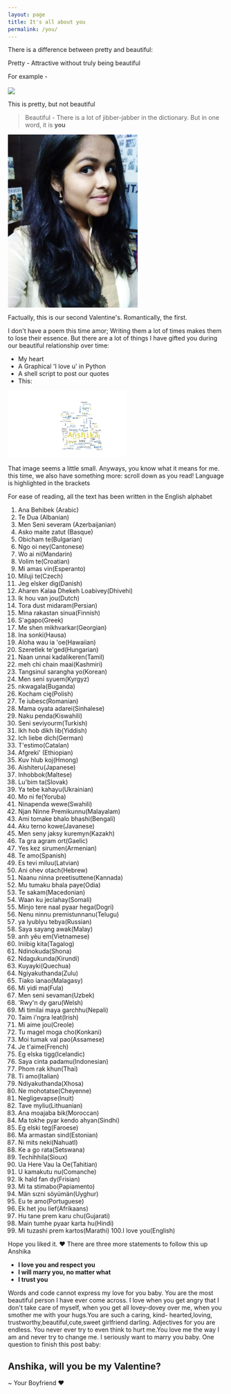```yaml
---
layout: page
title: It's all about you
permalink: /you/
---
```


There is a difference between pretty and beautiful:

Pretty - Attractive without truly being beautiful

For example -

<img src= "the-ethan-hunt.github.io/images/warrier.jpg" width= "250" align="center">

This is pretty, but not beautiful

> Beautiful - There is a lot of jibber-jabber in the dictionary. But in one word, it is **you**

<img src= "images/IMG-20171019-WA0008.jpg" width= "300" align="center">

Factually, this is our second Valentine's. Romantically, the first.

I don't have a poem this time amor; Writing them a lot of times makes them to lose their essence.
But there are a lot of things I have gifted you during our beautiful relationship over time:

- My heart
- A Graphical 'I love u' in Python
- A shell script to post our quotes
- This:

<img src="images/figure_1.png" width="275">

That image seems a little small. Anyways, you know what it means for me.
this time, we also have something more: scroll down as you read!
Language is highlighted in the brackets

For ease of reading, all the text has been written in the English alphabet

1.  Ana Behibek (Arabic)
2.	Te Dua (Albanian)
3.	Men Seni severam (Azerbaijanian)
4.	Asko maite zatut (Basque)
5.	Obicham te(Bulgarian)
6.	Ngo oi ney(Cantonese)
7.	Wo ai ni(Mandarin)
8.	Volim te(Croatian)
9.	Mi amas vin(Esperanto)
10.	Miluji te(Czech)
11.	Jeg elsker dig(Danish)
12.	Aharen Kalaa Dhekeh Loabivey(Dhivehi)
13.	Ik hou van jou(Dutch)
14.	Tora dust midaram(Persian)
15.	Mina rakastan sinua(Finnish)
16.	S'agapo(Greek)
17.	Me shen mikhvarkar(Georgian)
18.	Ina sonki(Hausa)
19.	Aloha wau ia 'oe(Hawaiian)
20.	Szeretlek te'ged(Hungarian)
21.	Naan unnai kadalikeren(Tamil)
22.	meh chi chain maai(Kashmiri)
23.	Tangsinul sarangha yo(Korean)
24.	Men seni syuem(Kyrgyz)
25.	nkwagala(Buganda)
26.	Kocham cię(Polish)
27.	Te iubesc(Romanian)
28.	Mama oyata adarei(Sinhalese)
29.	Naku penda(Kiswahili)
30.	Seni seviyourm(Turkish)
31.	Ikh hob dikh lib(Yiddish)
32.	Ich liebe dich(German)
33.	T'estimo(Catalan)
34.	Afgreki' (Ethiopian)
35.	Kuv hlub koj(Hmong)
36.	Aishiteru(Japanese)
37.	Inhobbok(Maltese)
38.	Lu'bim ta(Slovak)
39.	Ya tebe kahayu(Ukrainian)
40.	Mo ni fe(Yoruba)
41.	Ninapenda wewe(Swahili)
42.	Njan Ninne Premikunnu(Malayalam)
43.	Ami tomake bhalo bhashi(Bengali)
44.	Aku terno kowe(Javanese)
45.	Men seny jaksy kuremyn(Kazakh)
46.	Ta gra agram ort(Gaelic)
47.	Yes kez sirumen(Armenian)
48.	Te amo(Spanish)
49.	Es tevi miluu(Latvian)
50.	Ani ohev otach(Hebrew)
51.	Naanu ninna preetisuttene(Kannada)
52.	Mu tumaku bhala paye(Odia)
53.	Te sakam(Macedonian)
54.	Waan ku jeclahay(Somali)
55.	Minjo tere naal pyaar hega(Dogri)
56.	Nenu ninnu premistunnanu(Telugu)
57.	ya lyublyu tebya(Russian)
58.	Saya sayang awak(Malay)
59.	anh yêu em(Vietnamese)
60.	Iniibig kita(Tagalog)
61.	Ndinokuda(Shona)
62.	Ndagukunda(Kirundi)
63.	Kuyayki(Quechua)
64.	Ngiyakuthanda(Zulu)
65.	Tiako ianao(Malagasy)
66.	Mi yidi ma(Fula)
67.	Men seni sevaman(Uzbek)
68.	'Rwy'n dy garu(Welsh)
69.	Mi timilai maya garchhu(Nepali)
70.	Taim i'ngra leat(Irish)
71.	Mi aime jou(Creole)
72.	Tu magel moga cho(Konkani)
73.	Moi tumak val pao(Assamese)
74.	Je t'aime(French)
75.	Eg elska tigg(Icelandic)		
76.	Saya cinta padamu(Indonesian)
77.	Phom rak khun(Thai)
78.	Ti amo(Italian)
79.	Ndiyakuthanda(Xhosa)
80.	Ne mohotatse(Cheyenne)
81.	Negligevapse(Inuit)
82.	Tave myliu(Lithuanian)
83.	Ana moajaba bik(Moroccan)
84.	Ma tokhe pyar kendo ahyan(Sindhi) 
85.	Eg elski teg(Faroese)
86.	Ma armastan sind(Estonian)
87.	Ni mits neki(Nahuatl)
88.	Ke a go rata(Setswana)
89.	Techihhila(Sioux)
90.	Ua Here Vau la Oe(Tahitian)
91.	U kamakutu nu(Comanche)
92.	Ik hald fan dy(Frisian)
93.	Mi ta stimabo(Papiamento)
94.	Män sızni söyümän(Uyghur)
95.	Eu te amo(Portuguese)
96.	Ek het jou lief(Afrikaans)
97.	Hu tane prem karu chu(Gujarati)
98.	Main tumhe pyaar karta hu(Hindi)
99.	Mi tuzashi prem kartos(Marathi)
100.I love you(English)

Hope you liked it. :heart:
There are three more statements to follow this up Anshika

- **I love you and respect you**
- **I will marry you, no matter what**
- **I trust you**

Words and code cannot express my love for you baby. You are the most beautiful person I have ever come across. I love when you get angry 
that I don't take care of myself, when you get all lovey-dovey over me, when you smother me with your hugs.You are such a caring, kind-
hearted,loving, trustworthy,beautiful,cute,sweet girlfriend darling. Adjectives for you are endless. You never ever try to even think to 
hurt me.You love me the way I am and never try to change me. I seriously want to marry you baby. 
One question to finish this post baby:

## Anshika, will you be my Valentine?

~ Your Boyfriend :heart:
